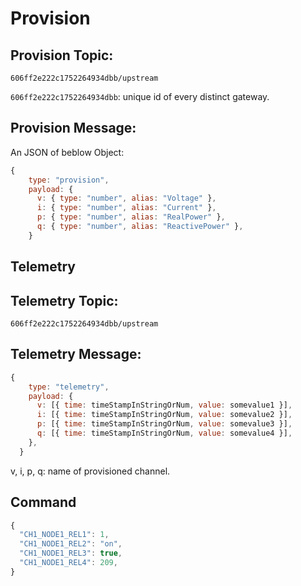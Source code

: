 # Provision

## Provision Topic:

`606ff2e222c1752264934dbb/upstream`

`606ff2e222c1752264934dbb`: unique id of every distinct gateway.

## Provision Message:

An JSON of beblow Object:

```javascript
{
    type: "provision",
    payload: {
      v: { type: "number", alias: "Voltage" },
      i: { type: "number", alias: "Current" },
      p: { type: "number", alias: "RealPower" },
      q: { type: "number", alias: "ReactivePower" },
    }
```

## Telemetry

## Telemetry Topic:

`606ff2e222c1752264934dbb/upstream`

## Telemetry Message:

```javascript
{
    type: "telemetry",
    payload: {
      v: [{ time: timeStampInStringOrNum, value: somevalue1 }],
      i: [{ time: timeStampInStringOrNum, value: somevalue2 }],
      p: [{ time: timeStampInStringOrNum, value: somevalue3 }],
      q: [{ time: timeStampInStringOrNum, value: somevalue4 }],
    },
  }
```

v, i, p, q: name of provisioned channel.

## Command

```javascript
{
  "CH1_NODE1_REL1": 1,
  "CH1_NODE1_REL2": "on",
  "CH1_NODE1_REL3": true,
  "CH1_NODE1_REL4": 209,
}
```
